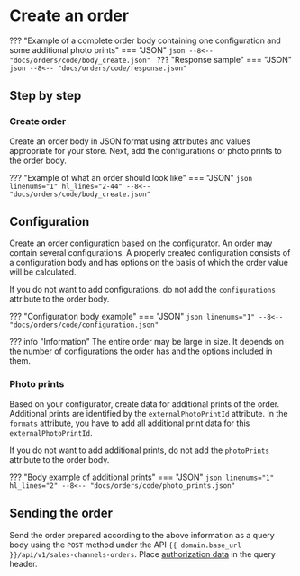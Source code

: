 # Create an order

??? "Example of a complete order body containing one configuration and some additional photo prints"
    === "JSON"
        ```json
        --8<-- "docs/orders/code/body_create.json"
        ```
??? "Response sample"
    === "JSON"
        ```json
        --8<-- "docs/orders/code/response.json"
        ```

## Step by step

### Create order
Create an order body in JSON format using attributes and values appropriate for your store.
Next, add the configurations or photo prints to the order body.

??? "Example of what an order should look like"
    === "JSON"
        ```json linenums="1" hl_lines="2-44"
        --8<-- "docs/orders/code/body_create.json"
        ```

## Configuration

Create an order configuration based on the configurator. An order may contain several configurations. A properly created configuration consists of a configuration body and has options on the basis of which the order value will be calculated.

If you do not want to add configurations, do not add the `configurations` attribute to the order body.

??? "Configuration body example"
    === "JSON"
        ```json linenums="1"
        --8<-- "docs/orders/code/configuration.json"
        ```

??? info "Information"
    The entire order may be large in size. It depends on the number of configurations the order has and the options included in them.

### Photo prints

Based on your configurator, create data for additional prints of the order. Additional prints are identified by the `externalPhotoPrintId` attribute. In the `formats` attribute, you have to add all additional print data for this `externalPhotoPrintId`. 

If you do not want to add additional prints, do not add the `photoPrints` attribute to the order body.

??? "Body example of additional prints"
    === "JSON"
        ```json linenums="1" hl_lines="2"
        --8<-- "docs/orders/code/photo_prints.json"
        ```

## Sending the order

Send the order prepared according to the above information as a query body using the `POST` method under the API `{{ domain.base_url }}/api/v1/sales-channels-orders`. Place [authorization data](../../authorization) in the query header.
